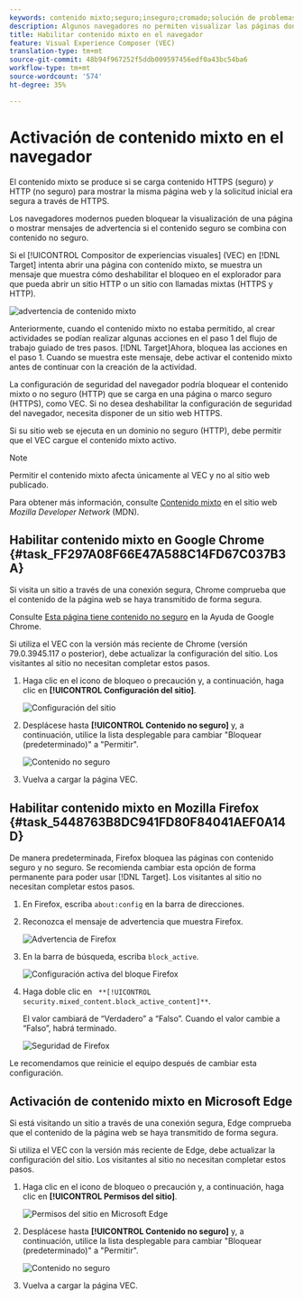 ```yaml
---
keywords: contenido mixto;seguro;inseguro;cromado;solución de problemas;vec;compositor de experiencias visuales;no seguro;http;https;firefox;internet explorer
description: Algunos navegadores no permiten visualizar las páginas donde se combina contenido seguro con contenido no seguro.
title: Habilitar contenido mixto en el navegador
feature: Visual Experience Composer (VEC)
translation-type: tm+mt
source-git-commit: 48b94f967252f5ddb009597456edf0a43bc54ba6
workflow-type: tm+mt
source-wordcount: '574'
ht-degree: 35%

---
```



# Activación de contenido mixto en el navegador

El contenido mixto se produce si se carga contenido HTTPS (seguro) *y* HTTP (no seguro) para mostrar la misma página web y la solicitud inicial era segura a través de HTTPS.

Los navegadores modernos pueden bloquear la visualización de una página o mostrar mensajes de advertencia si el contenido seguro se combina con contenido no seguro.

Si el [!UICONTROL Compositor de experiencias visuales] (VEC) en [!DNL Target] intenta abrir una página con contenido mixto, se muestra un mensaje que muestra cómo deshabilitar el bloqueo en el explorador para que pueda abrir un sitio HTTP o un sitio con llamadas mixtas (HTTPS y HTTP).

![advertencia de contenido mixto](/help/c-experiences/c-visual-experience-composer/r-troubleshoot-composer/assets/mixed_content_warning.png)

Anteriormente, cuando el contenido mixto no estaba permitido, al crear actividades se podían realizar algunas acciones en el paso 1 del flujo de trabajo guiado de tres pasos. [!DNL Target]Ahora,  bloquea las acciones en el paso 1. Cuando se muestra este mensaje, debe activar el contenido mixto antes de continuar con la creación de la actividad.

La configuración de seguridad del navegador podría bloquear el contenido mixto o no seguro (HTTP) que se carga en una página o marco seguro (HTTPS), como VEC. Si no desea deshabilitar la configuración de seguridad del navegador, necesita disponer de un sitio web HTTPS.

Si su sitio web se ejecuta en un dominio no seguro (HTTP), debe permitir que el VEC cargue el contenido mixto activo.

>[!NOTE]
>
>Permitir el contenido mixto afecta únicamente al VEC y no al sitio web publicado.

Para obtener más información, consulte [Contenido mixto](https://developer.mozilla.org/en-US/docs/Web/Security/Mixed_content) en el sitio web *Mozilla Developer Network* (MDN).

## Habilitar contenido mixto en Google Chrome {#task_FF297A08F66E47A588C14FD67C037B3A}

Si visita un sitio a través de una conexión segura, Chrome comprueba que el contenido de la página web se haya transmitido de forma segura.

Consulte [Esta página tiene contenido no seguro](https://support.google.com/chrome/answer/1342714?hl=en) en la Ayuda de Google Chrome.

Si utiliza el VEC con la versión más reciente de Chrome (versión 79.0.3945.117 o posterior), debe actualizar la configuración del sitio. Los visitantes al sitio no necesitan completar estos pasos.

1. Haga clic en el icono de bloqueo o precaución y, a continuación, haga clic en **[!UICONTROL Configuración del sitio]**.

   ![Configuración del sitio](/help/c-experiences/c-visual-experience-composer/r-troubleshoot-composer/assets/site-settings.png)

1. Desplácese hasta **[!UICONTROL Contenido no seguro]** y, a continuación, utilice la lista desplegable para cambiar &quot;Bloquear (predeterminado)&quot; a &quot;Permitir&quot;.

   ![Contenido no seguro](/help/c-experiences/c-visual-experience-composer/r-troubleshoot-composer/assets/insecure-content.png)

1. Vuelva a cargar la página VEC.

## Habilitar contenido mixto en Mozilla Firefox {#task_5448763B8DC941FD80F84041AEF0A14D}

De manera predeterminada, Firefox bloquea las páginas con contenido seguro y no seguro. Se recomienda cambiar esta opción de forma permanente para poder usar [!DNL Target]. Los visitantes al sitio no necesitan completar estos pasos.

1. En Firefox, escriba `about:config` en la barra de direcciones.
1. Reconozca el mensaje de advertencia que muestra Firefox.

   ![Advertencia de Firefox](/help/c-experiences/c-visual-experience-composer/r-troubleshoot-composer/assets/firefox.png)

1. En la barra de búsqueda, escriba `block_active`.

   ![Configuración activa del bloque Firefox](/help/c-experiences/c-visual-experience-composer/r-troubleshoot-composer/assets/firefox3.png)

1. Haga doble clic en ` **[!UICONTROL security.mixed_content.block_active_content]**`.

   El valor cambiará de “Verdadero” a “Falso”. Cuando el valor cambie a “Falso”, habrá terminado.

   ![Seguridad de Firefox](/help/c-experiences/c-visual-experience-composer/r-troubleshoot-composer/assets/firefox2.png)

Le recomendamos que reinicie el equipo después de cambiar esta configuración.

## Activación de contenido mixto en Microsoft Edge

Si está visitando un sitio a través de una conexión segura, Edge comprueba que el contenido de la página web se haya transmitido de forma segura.

Si utiliza el VEC con la versión más reciente de Edge, debe actualizar la configuración del sitio. Los visitantes al sitio no necesitan completar estos pasos.

1. Haga clic en el icono de bloqueo o precaución y, a continuación, haga clic en **[!UICONTROL Permisos del sitio]**.

   ![Permisos del sitio en Microsoft Edge](/help/c-experiences/c-visual-experience-composer/r-troubleshoot-composer/assets/ms-edge.png)

1. Desplácese hasta **[!UICONTROL Contenido no seguro]** y, a continuación, utilice la lista desplegable para cambiar &quot;Bloquear (predeterminado)&quot; a &quot;Permitir&quot;.

   ![Contenido no seguro](/help/c-experiences/c-visual-experience-composer/r-troubleshoot-composer/assets/ms-edge-2.png)

1. Vuelva a cargar la página VEC.